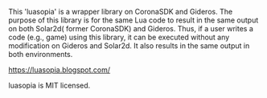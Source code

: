 This 'luasopia' is a wrapper library on CoronaSDK and Gideros. The purpose of this library is for the same Lua code to result in the same output on both Solar2d( former CoronaSDK) and Gideros. Thus, if a user writes a code (e.g., game) using this library, it can be executed without any modification on Gideros and Solar2d. It also results in the same output in both environments.

https://luasopia.blogspot.com/

luasopia is MIT licensed.